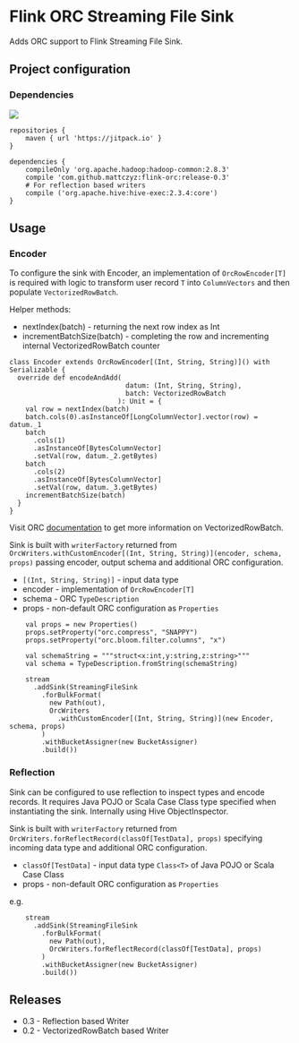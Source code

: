 # Flink ORC Streaming File Sink

Adds ORC support to Flink Streaming File Sink.

## Project configuration

### Dependencies

[![](https://jitpack.io/v/mattczyz/flink-orc.svg)](https://jitpack.io/#mattczyz/flink-orc)

```
repositories {
    maven { url 'https://jitpack.io' }
}

dependencies {
    compileOnly 'org.apache.hadoop:hadoop-common:2.8.3'
    compile 'com.github.mattczyz:flink-orc:release-0.3'
    # For reflection based writers
    compile ('org.apache.hive:hive-exec:2.3.4:core')
}
```

## Usage

### Encoder
To configure the sink with Encoder, an implementation of `OrcRowEncoder[T]` is required with logic to transform user record `T` into `ColumnVectors` and then populate `VectorizedRowBatch`.

Helper methods:
* nextIndex(batch) - returning the next row index as Int
* incrementBatchSize(batch) - completing the row and incrementing internal VectorizedRowBatch counter

```
class Encoder extends OrcRowEncoder[(Int, String, String)]() with Serializable {
  override def encodeAndAdd(
                             datum: (Int, String, String),
                             batch: VectorizedRowBatch
                           ): Unit = {
    val row = nextIndex(batch)
    batch.cols(0).asInstanceOf[LongColumnVector].vector(row) = datum._1
    batch
      .cols(1)
      .asInstanceOf[BytesColumnVector]
      .setVal(row, datum._2.getBytes)
    batch
      .cols(2)
      .asInstanceOf[BytesColumnVector]
      .setVal(row, datum._3.getBytes)
    incrementBatchSize(batch)
  }
}
```

Visit ORC [documentation](https://orc.apache.org/docs/core-java.html) to get more information on VectorizedRowBatch.

Sink is built with `writerFactory` returned from 
```OrcWriters.withCustomEncoder[(Int, String, String)](encoder, schema, props)``` 
passing encoder, output schema and additional ORC configuration.

* `[(Int, String, String)]` - input data type
* encoder - implementation of `OrcRowEncoder[T]`
* schema - ORC `TypeDescription`
* props - non-default ORC configuration as `Properties`

```
    val props = new Properties()
    props.setProperty("orc.compress", "SNAPPY")
    props.setProperty("orc.bloom.filter.columns", "x")

    val schemaString = """struct<x:int,y:string,z:string>"""
    val schema = TypeDescription.fromString(schemaString)

    stream
      .addSink(StreamingFileSink
        .forBulkFormat(
          new Path(out),
          OrcWriters
            .withCustomEncoder[(Int, String, String)](new Encoder, schema, props)
        )
        .withBucketAssigner(new BucketAssigner)
        .build())

```

### Reflection
Sink can be configured to use reflection to inspect types and encode records. It requires Java POJO or Scala Case Class type specified when instantiating the sink. Internally using Hive ObjectInspector.

Sink is built with `writerFactory` returned from 
```OrcWriters.forReflectRecord(classOf[TestData], props)``` 
specifying incoming data type and additional ORC configuration.

* `classOf[TestData]` - input data type `Class<T>` of Java POJO or Scala Case Class
* props - non-default ORC configuration as `Properties`

e.g.
```
    stream
      .addSink(StreamingFileSink
        .forBulkFormat(
          new Path(out),
          OrcWriters.forReflectRecord(classOf[TestData], props)
        )
        .withBucketAssigner(new BucketAssigner)
        .build())
```

## Releases 

* 0.3 - Reflection based Writer
* 0.2 - VectorizedRowBatch based Writer
